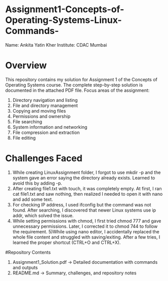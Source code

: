 # Assignment1-Concepts-of-Operating-Systems-Linux-Commands-
Name: Ankita Yatin Kher
Institute: CDAC Mumbai

# Overview

This repository contains my solution for Assignment 1 of the Concepts of Operating Systems course.
The complete step-by-step solution is documented in the attached PDF file.
Focus areas of the assignment:
1) Directory navigation and listing
2) File and directory management
3) Copying and moving files
4) Permissions and ownership
5) File searching
6) System information and networking
7) File compression and extraction
8) File editing

# Challenges Faced
1) While creating LinuxAssignment folder, I forgot to use mkdir -p and the system gave an error saying the directory already exists. Learned to avoid this by adding -p.
2) After creating file1.txt with touch, it was completely empty. At first, I ran cat file1.txt and saw nothing, then realized I needed to open it with nano and add some text.
3) For checking IP address, I used ifconfig but the command was not found. After searching, I discovered that newer Linux systems use ip addr, which solved the issue.
4) While setting permissions with chmod, I first tried chmod 777 and gave unnecessary permissions. Later, I corrected it to chmod 744 to follow the requirement.
5)While using nano editor, I accidentally replaced the whole file content and struggled with saving/exiting. After a few tries, I learned the proper shortcut (CTRL+O and CTRL+X).

#Repository Contents
1) Assignment1_Solution.pdf → Detailed documentation with commands and outputs
2) README.md → Summary, challenges, and repository notes

